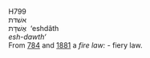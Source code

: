<body>
  <p>H799<br>  אשׁדּת  <br> אֶשׁדָּת  ‎  ‘eshdâth  <br><i>esh-dawth‘ </i><br>From <a href="h0784.htm">784</a> and <a href="h1881.htm">1881</a>  a <i>fire</i> <i>law: - </i>fiery law.<br></p>
 </body>
